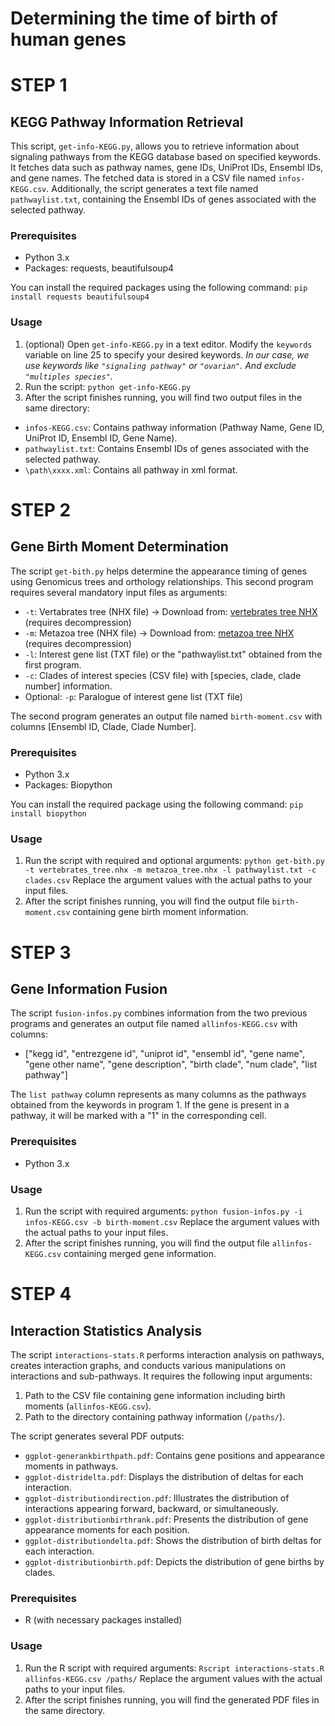 # Determining the time of birth of human genes

# STEP 1
## KEGG Pathway Information Retrieval

This script, `get-info-KEGG.py`, allows you to retrieve information about signaling pathways from the KEGG database based on specified keywords. It fetches data such as pathway names, gene IDs, UniProt IDs, Ensembl IDs, and gene names. The fetched data is stored in a CSV file named `infos-KEGG.csv`. Additionally, the script generates a text file named `pathwaylist.txt`, containing the Ensembl IDs of genes associated with the selected pathway.

### Prerequisites
- Python 3.x
- Packages: requests, beautifulsoup4

You can install the required packages using the following command: `pip install requests beautifulsoup4`

### Usage
1. (optional) Open `get-info-KEGG.py` in a text editor. Modify the `keywords` variable on line 25 to specify your desired keywords.
*In our case, we use keywords like `"signaling pathway"` or `"ovarian"`. And exclude `"multiples species"`.*
3. Run the script: `python get-info-KEGG.py`
4. After the script finishes running, you will find two output files in the same directory:
- `infos-KEGG.csv`: Contains pathway information (Pathway Name, Gene ID, UniProt ID, Ensembl ID, Gene Name).
- `pathwaylist.txt`: Contains Ensembl IDs of genes associated with the selected pathway.
- `\path\xxxx.xml`: Contains all pathway in xml format.

# STEP 2
## Gene Birth Moment Determination

The script `get-bith.py` helps determine the appearance timing of genes using Genomicus trees and orthology relationships. This second program requires several mandatory input files as arguments:

- `-t`: Vertabrates tree (NHX file) -> Download from: [vertebrates tree NHX](https://ftp.bio.ens.psl.eu/pub/dyogen/genomicus/109.01/protein_tree.nhx.bz2) (requires decompression)
- `-m`: Metazoa tree (NHX file) -> Download from: [metazoa tree NHX](https://ftp.bio.ens.psl.eu/pub/dyogen/genomicus-metazoa/51.01/protein_tree.nhx.bz2) (requires decompression)
- `-l`: Interest gene list (TXT file) or the "pathwaylist.txt" obtained from the first program.
- `-c`: Clades of interest species (CSV file) with [species, clade, clade number] information.
- Optional: `-p`: Paralogue of interest gene list (TXT file)

The second program generates an output file named `birth-moment.csv` with columns [Ensembl ID, Clade, Clade Number].

### Prerequisites
- Python 3.x
- Packages: Biopython

You can install the required package using the following command: `pip install biopython`

### Usage
1. Run the script with required and optional arguments: `python get-bith.py -t vertebrates_tree.nhx -m metazoa_tree.nhx -l pathwaylist.txt -c clades.csv`
Replace the argument values with the actual paths to your input files.
2. After the script finishes running, you will find the output file `birth-moment.csv` containing gene birth moment information.

# STEP 3
## Gene Information Fusion

The script `fusion-infos.py` combines information from the two previous programs and generates an output file named `allinfos-KEGG.csv` with columns:

- ["kegg id", "entrezgene id", "uniprot id", "ensembl id", "gene name", "gene other name", "gene description", "birth clade", "num clade", "list pathway"]

The `list pathway` column represents as many columns as the pathways obtained from the keywords in program 1. If the gene is present in a pathway, it will be marked with a "1" in the corresponding cell.

### Prerequisites
- Python 3.x

### Usage
1. Run the script with required arguments: `python fusion-infos.py -i infos-KEGG.csv -b birth-moment.csv`
Replace the argument values with the actual paths to your input files.
2. After the script finishes running, you will find the output file `allinfos-KEGG.csv` containing merged gene information.

# STEP 4
## Interaction Statistics Analysis

The script `interactions-stats.R` performs interaction analysis on pathways, creates interaction graphs, and conducts various manipulations on interactions and sub-pathways. It requires the following input arguments:

1. Path to the CSV file containing gene information including birth moments (`allinfos-KEGG.csv`).
2. Path to the directory containing pathway information (`/paths/`).

The script generates several PDF outputs:

- `ggplot-generankbirthpath.pdf`: Contains gene positions and appearance moments in pathways.
- `ggplot-distridelta.pdf`: Displays the distribution of deltas for each interaction.
- `ggplot-distributiondirection.pdf`: Illustrates the distribution of interactions appearing forward, backward, or simultaneously.
- `ggplot-distributionbirthrank.pdf`: Presents the distribution of gene appearance moments for each position.
- `ggplot-distributiondelta.pdf`: Shows the distribution of birth deltas for each interaction.
- `ggplot-distributionbirth.pdf`: Depicts the distribution of gene births by clades.

### Prerequisites

- R (with necessary packages installed)

### Usage

1. Run the R script with required arguments: `Rscript interactions-stats.R allinfos-KEGG.csv /paths/`
Replace the argument values with the actual paths to your input files.
2. After the script finishes running, you will find the generated PDF files in the same directory.

